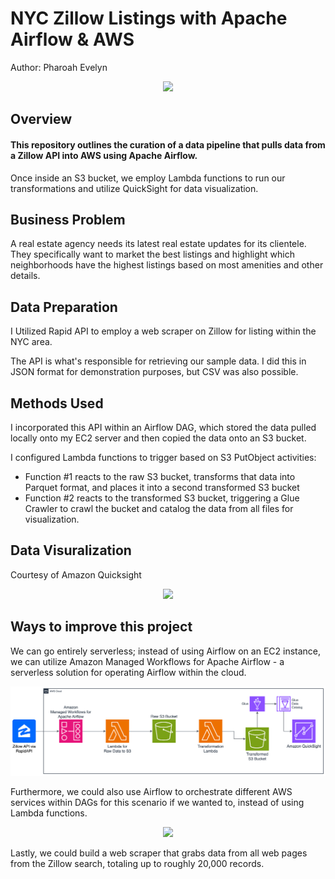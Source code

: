 # NYC Zillow Listings with Apache Airflow & AWS

Author: Pharoah Evelyn

<p align="center">
    <img src="https://github.com/Pharoah0/NYC-Zillow-Listings-with-Apache-Airflow-AWS/blob/main/images/Zillow_data.png" />
</p>

## Overview

#### This repository outlines the curation of a data pipeline that pulls data from a Zillow API into AWS using Apache Airflow.

Once inside an S3 bucket, we employ Lambda functions to run our transformations and utilize QuickSight for data visualization.

## Business Problem

A real estate agency needs its latest real estate updates for its clientele. They specifically want to market the best listings and highlight which neighborhoods have the highest listings based on most amenities and other details.

## Data Preparation

I Utilized Rapid API to employ a web scraper on Zillow for listing within the NYC area.

The API is what's responsible for retrieving our sample data. I did this in JSON format for demonstration purposes, but CSV was also possible.

## Methods Used

I incorporated this API within an Airflow DAG, which stored the data pulled locally onto my EC2 server and then copied the data onto an S3 bucket.

I configured Lambda functions to trigger based on S3 PutObject activities:

- Function #1 reacts to the raw S3 bucket, transforms that data into Parquet format, and places it into a second transformed S3 bucket
- Function #2 reacts to the transformed S3 bucket, triggering a Glue Crawler to crawl the bucket and catalog the data from all files for visualization.

## Data Visuralization

Courtesy of Amazon Quicksight

<p align="center">
    <img src="https://github.com/Pharoah0/NYC-Zillow-Listings-with-Apache-Airflow-AWS/blob/main/images/Sheet_1_2023-12-28T20_46_42.png" />
</p>

## Ways to improve this project

We can go entirely serverless; instead of using Airflow on an EC2 instance, we can utilize Amazon Managed Workflows for Apache Airflow - a serverless solution for operating Airflow within the cloud.

<p align="center">
    <img src="https://github.com/Pharoah0/NYC-Zillow-Listings-with-Apache-Airflow-AWS/blob/main/images/Zillow_MWAA_V1.png" />
</p>
Furthermore, we could also use Airflow to orchestrate different AWS services within DAGs for this scenario if we wanted to, instead of using Lambda functions.
<p align="center">
    <img src="https://github.com/Pharoah0/NYC-Zillow-Listings-with-Apache-Airflow-AWS/blob/main/images/Zillow_MWAA_V2.png" />
</p>
Lastly, we could build a web scraper that grabs data from all web pages from the Zillow search, totaling up to roughly 20,000 records.
